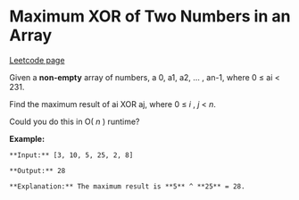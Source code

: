 # Maximum XOR of Two Numbers in an Array
[Leetcode page](https://leetcode.com/problems/maximum-xor-of-two-numbers-in-an-array/description)

Given a **non-empty** array of numbers, a 0, a1, a2, … , an-1, where 0 ≤ ai <
231.

Find the maximum result of ai XOR aj, where 0 ≤ _i_ , _j_ < _n_.

Could you do this in O( _n_ ) runtime?

**Example:**

    
    
    **Input:** [3, 10, 5, 25, 2, 8]
    
    **Output:** 28
    
    **Explanation:** The maximum result is **5** ^ **25** = 28.
    

